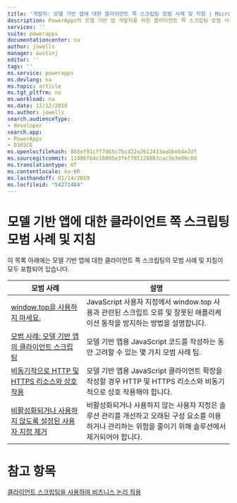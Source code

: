 ```yaml
---
title: '개발자: 모델 기반 앱에 대한 클라이언트 쪽 스크립팅 모범 사례 및 지침 | Microsoft Docs'
description: PowerApps의 모델 기반 앱 개발자를 위한 클라이언트 쪽 스크립팅 모범 사례 및 지침.
services: ''
suite: powerapps
documentationcenter: na
author: jowells
manager: austinj
editor: ''
tags: ''
ms.service: powerapps
ms.devlang: na
ms.topic: article
ms.tgt_pltfrm: na
ms.workload: na
ms.date: 12/12/2018
ms.author: jowells
search.audienceType:
- developer
search.app:
- PowerApps
- D365CE
ms.openlocfilehash: 8b8ef91cff7d65c7bcd22a2612413aabbeb4e2df
ms.sourcegitcommit: 11486fb4c16095e3fef785126003cac3e3e06c0d
ms.translationtype: HT
ms.contentlocale: ko-KR
ms.lasthandoff: 01/14/2019
ms.locfileid: "54271484"
---
```

# <a name="best-practices-and-guidance-of-client-side-scripting-for-model-driven-apps"></a>모델 기반 앱에 대한 클라이언트 쪽 스크립팅 모범 사례 및 지침

이 목록 아래에는 모델 기반 앱에 대한 클라이언트 쪽 스크립팅의 모범 사례 및 지침이 모두 포함되어 있습니다.

|모범 사례  |설명  |
|---------|---------|
|[window.top을 사용하지 마세요.](avoid-window-top.md)     |JavaScript 사용자 지정에서 window.top 사용과 관련된 스크립트 오류 및 잘못된 애플리케이션 동작을 방지하는 방법을 설명합니다.         |
|[모범 사례: 모델 기반 앱의 클라이언트 스크립팅](../../clientapi/client-scripting-best-practices.md)     |모델 기반 앱용 JavaScript 코드를 작성하는 동안 고려할 수 있는 몇 가지 모범 사례 팁.         |
|[비동기적으로 HTTP 및 HTTPS 리소스와 상호 작용](interact-http-https-resources-asynchronously.md)     |모델 기반 앱용 JavaScript 클라이언트 확장을 작성할 경우 HTTP 및 HTTPS 리소스와 비동기적으로 상호 작용해야 합니다.         |
|[비활성화되거나 사용하지 않도록 설정된 사용자 지정 제거](remove-deactivated-disabled-configurations.md)     |비활성화되거나 사용하지 않는 사용자 지정은 솔루션 관리를 개선하고 오래된 구성 요소를 이용하거나 관리하는 위험을 줄이기 위해 솔루션에서 제거되어야 합니다.         |

# <a name="see-also"></a>참고 항목
[클라이언트 스크립팅을 사용하여 비즈니스 논리 적용](../../client-scripting.md) <br />
 
